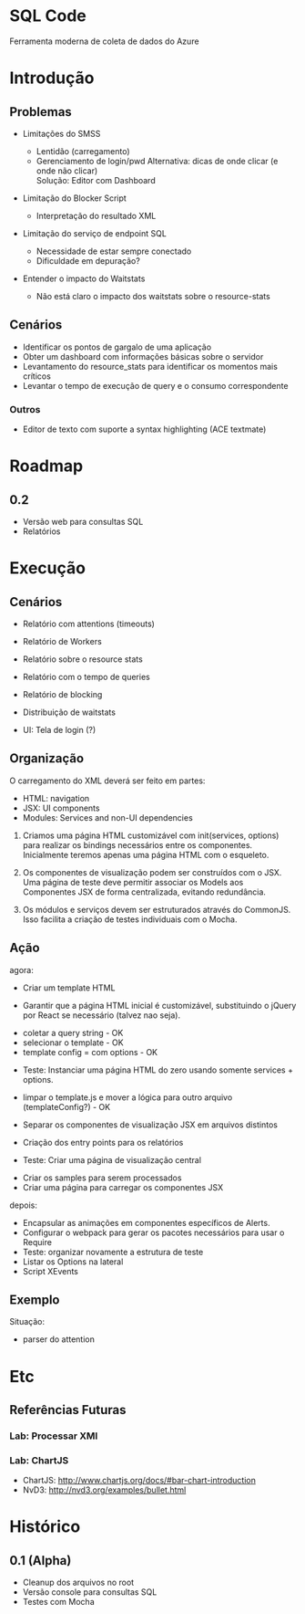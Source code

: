 SQL Code
=========

Ferramenta moderna de coleta de dados do Azure

# Introdução

## Problemas

* Limitações do SMSS
   * Lentidão (carregamento)
   * Gerenciamento de login/pwd
Alternativa: dicas de onde clicar (e onde não clicar)   
Solução: Editor com Dashboard

* Limitação do Blocker Script
   * Interpretação do resultado XML

* Limitação do serviço de endpoint SQL
   * Necessidade de estar sempre conectado
   * Dificuldade em depuração?

* Entender o impacto do Waitstats
   * Não está claro o impacto dos waitstats sobre o resource-stats

## Cenários

* Identificar os pontos de gargalo de uma aplicação
* Obter um dashboard com informações básicas sobre o servidor
* Levantamento do resource_stats para identificar os momentos mais críticos
* Levantar o tempo de execução de query e o consumo correspondente

### Outros

* Editor de texto com suporte a syntax highlighting (ACE textmate)


Roadmap
========

## 0.2
- Versão web para consultas SQL
- Relatórios


Execução
=========

## Cenários

* Relatório com attentions (timeouts)
* Relatório de Workers
* Relatório sobre o resource stats
* Relatório com o tempo de queries
* Relatório de blocking
* Distribuição de waitstats

* UI: Tela de login (?)

## Organização

O carregamento do XML deverá ser feito em partes:
- HTML: navigation
- JSX: UI components 
- Modules: Services and non-UI dependencies 

1. Criamos uma página HTML customizável com init(services, options) para realizar os 
bindings necessários entre os componentes. Inicialmente teremos apenas uma página
HTML com o esqueleto.

2. Os componentes de visualização podem ser construídos com o JSX. Uma página de teste
deve permitir associar os Models aos Componentes JSX de forma centralizada, evitando
redundância.

3. Os módulos e serviços devem ser estruturados através do CommonJS. Isso facilita a
criação de testes individuais com o Mocha.

## Ação

agora:
- Criar um template HTML

- Garantir que a página HTML inicial é customizável, substituindo o jQuery por React
se necessário (talvez nao seja). 
* coletar a query string - OK
* selecionar o template - OK
* template config = com options - OK
- Teste: Instanciar uma página HTML do zero usando somente services + options.
* limpar o template.js e mover a lógica para outro arquivo (templateConfig?) - OK
- Separar os componentes de visualização JSX em arquivos distintos
* Criação dos entry points para os relatórios
- Teste: Criar uma página de visualização central
* Criar os samples para serem processados
* Criar uma página para carregar os componentes JSX

depois:

- Encapsular as animações em componentes específicos de Alerts.
- Configurar o webpack para gerar os pacotes necessários para usar o Require
- Teste: organizar novamente a estrutura de teste 
- Listar os Options na lateral
- Script XEvents

## Exemplo

Situação: 
- parser do attention

Etc
=====

## Referências Futuras

### Lab: Processar XMl

### Lab: ChartJS
* ChartJS: http://www.chartjs.org/docs/#bar-chart-introduction
* NvD3: http://nvd3.org/examples/bullet.html



Histórico
==========

## 0.1 (Alpha)
- Cleanup dos arquivos no root
- Versão console para consultas SQL
- Testes com Mocha